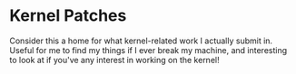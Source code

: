 # Kernel Patches

Consider this a home for what kernel-related work I actually submit in. Useful for me to find my things if I ever break my machine, and interesting to look at if you've any interest in working on the kernel!
